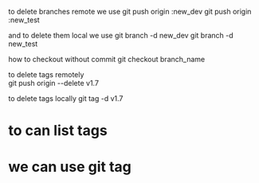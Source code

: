 to delete branches remote 
we use 
git push origin :new_dev
git push origin :new_test

and to delete them local 
we use 
git branch -d new_dev
git branch -d new_test


how to checkout without commit 
git checkout branch_name 

to delete tags remotely  
git push origin --delete v1.7

to delete tags locally 
git tag -d v1.7


# to can list tags 
# we can use git tag 

<link href="image">